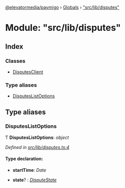 [@elevatormedia/paymigo](../README.md) › [Globals](../globals.md) › ["src/lib/disputes"](_src_lib_disputes_.md)

# Module: "src/lib/disputes"

## Index

### Classes

-   [DisputesClient](../classes/_src_lib_disputes_.disputesclient.md)

### Type aliases

-   [DisputesListOptions](_src_lib_disputes_.md#disputeslistoptions)

## Type aliases

### DisputesListOptions

Ƭ **DisputesListOptions**: _object_

_Defined in [src/lib/disputes.ts:4](https://github.com/ELEVATORmedia/paymigo/blob/7a60850/src/lib/disputes.ts#L4)_

#### Type declaration:

-   **startTime**: _Date_

-   **state**? : _[DisputeState](_src_types_paypal_.md#disputestate)_
